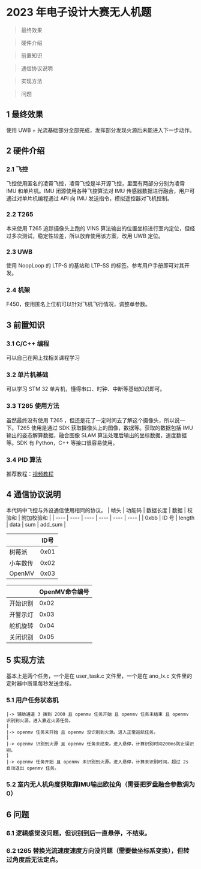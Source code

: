 # 2023 年电子设计大赛无人机题
> 最终效果

> 硬件介绍

> 前置知识

> 通信协议说明

> 实现方法

> 问题 

## 1 最终效果
使用 UWB + 光流基础部分全部完成，发挥部分发现火源后未能进入下一步动作。
## 2 硬件介绍
### 2.1 飞控
飞控使用匿名的凌霄飞控，凌霄飞控是半开源飞控，里面有两部分分别为凌霄 IMU 和单片机。IMU 闭源使用各种飞控算法对 IMU 传感器数据进行融合，用户可通过对单片机编程通过 API 向 IMU 发送指令，模拟遥控器对飞机控制。
### 2.2 T265
本来使用 T265 追踪摄像头上跑的 VINS 算法输出的位置坐标进行室内定位，但经过多次测试，稳定性较差，所以放弃使用该方案，改用 UWB 定位。
### 2.3 UWB
使用 NoopLoop 的 LTP-S 的基站和 LTP-SS 的标签。参考用户手册即可对其开发。
### 2.4 机架
F450，使用匿名上位机可以针对飞机飞行情况，调整单参数。
## 3 前置知识
### 3.1 C/C++ 编程
可以自己在网上找相关课程学习
### 3.2 单片机基础
可以学习 STM 32 单片机，懂得串口、时钟、中断等基础知识即可。
### 3.3 T265 使用方法
虽然最终没有使用 T265 ，但还是花了一定时间去了解这个摄像头，所以说一下。T265 使用是通过 SDK 获取摄像头上的图像，数据等。获取的数据包括 IMU 输出的姿态解算数据，融合图像 SLAM 算法处理后输出的坐标数据，速度数据等。SDK 有 Python，C++ 等接口很容易使用。
### 3.4 PID 算法
推荐教程：[视频教程](https://www.bilibili.com/video/BV1B54y1V7hp)

## 4 通信协议说明
本代码中飞控与外设通信使用相同的协议。
| 帧头 | 功能码 | 数据长度 | 数据 | 校验和 | 附加校验和 |
| ---- | ---- | ----     | ---- | ---- | ----        |
| 0xbb | ID 号 | length   | data | sum   | add_sum |

|     | ID号 |
| ---- | ---- |
| 树莓派 | 0x01 |
| 小车数传 | 0x02 |
| OpenMV | 0x03 |

|     | OpenMV命令编号 |
| ---- | ---- |
| 开始识别 | 0x02 |
| 开警示灯 | 0x03 |
| 舵机旋转 | 0x04 |
| 关闭识别 | 0x05 |

## 5 实现方法
基本上是两个任务，一个是在 user_task.c 文件里，一个是在 ano_lx.c 文件里的定时器中断里每秒发送坐标。
### 5.1 用户任务状态机
```
|-> 辅助通道 3 拨到 2000 且 openmv 任务开始 且 openmv 任务未结束 且 openmv 识别到火源。进入靠近火源任务。
|
|-> openmv 任务未开始 且 openmv 没识别到火源。进入正常巡航任务。
|
|-> openmv 识别到火源 且 openmv 任务未结束。进入悬停，计算识别时间200ms防止误识别。
|
|-> openmv 任务开始 且 openmv 未识别到火源。进入悬停，计算未识别时间，超过 2s 自动退出 openmv 任务。
```
### 5.2 室内无人机角度获取靠IMU输出欧拉角（需要把罗盘融合参数调为0）

## 6 问题
### 6.1 逻辑感觉没问题，但识别到后一直悬停，不结束。
### 6.2 t265 替换光流速度速度方向没问题（需要做坐标系变换），但转过角度后无法定点。